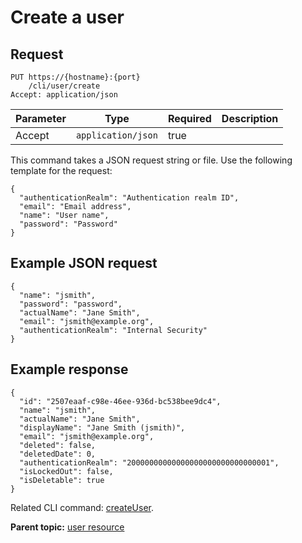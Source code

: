 # Create a user

## Request

```
PUT https://{hostname}:{port}
    /cli/user/create
Accept: application/json

```

|Parameter|Type|Required|Description|
|---------|----|--------|-----------|
|Accept|`application/json`|true| |

This command takes a JSON request string or file. Use the following template for the request:

```
{
  "authenticationRealm": "Authentication realm ID",
  "email": "Email address",
  "name": "User name",
  "password": "Password"
}

```

## Example JSON request

```
{
  "name": "jsmith",
  "password": "password",
  "actualName": "Jane Smith",
  "email": "jsmith@example.org",
  "authenticationRealm": "Internal Security"
}
```

## Example response

```
{
  "id": "2507eaaf-c98e-46ee-936d-bc538bee9dc4",
  "name": "jsmith",
  "actualName": "Jane Smith",
  "displayName": "Jane Smith (jsmith)",
  "email": "jsmith@example.org",
  "deleted": false,
  "deletedDate": 0,
  "authenticationRealm": "20000000000000000000000000000001",
  "isLockedOut": false,
  "isDeletable": true
}
```

Related CLI command: [createUser](udclient_createuser.md).

**Parent topic:** [user resource](../../com.ibm.udeploy.api.doc/topics/rest_cli_user.md)


